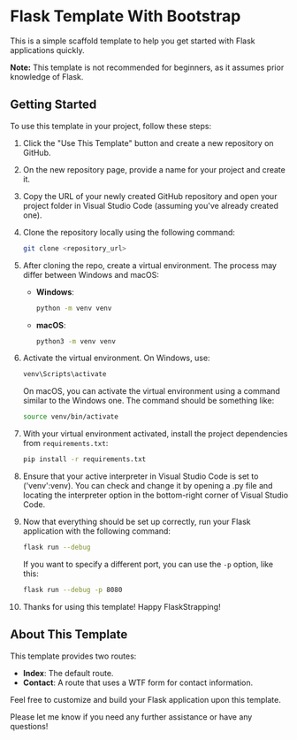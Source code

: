 # Flask Template With Bootstrap

This is a simple scaffold template to help you get started with Flask applications quickly.

**Note:** This template is not recommended for beginners, as it assumes prior knowledge of Flask.

## Getting Started

To use this template in your project, follow these steps:

1. Click the "Use This Template" button and create a new repository on GitHub.

2. On the new repository page, provide a name for your project and create it.

3. Copy the URL of your newly created GitHub repository and open your project folder in Visual Studio Code (assuming you've already created one).

4. Clone the repository locally using the following command:

   ```sh
   git clone <repository_url>
   ```

5. After cloning the repo, create a virtual environment. The process may differ between Windows and macOS:

   - **Windows**:
     ```sh
     python -m venv venv
     ```

   - **macOS**:
     ```sh
     python3 -m venv venv
     ```

6. Activate the virtual environment. On Windows, use:

   ```sh
   venv\Scripts\activate
   ```

   On macOS, you can activate the virtual environment using a command similar to the Windows one. The command should be something like:

   ```sh
   source venv/bin/activate
   ```

7. With your virtual environment activated, install the project dependencies from `requirements.txt`:

   ```sh
   pip install -r requirements.txt
   ```

8. Ensure that your active interpreter in Visual Studio Code is set to ('venv':venv). You can check and change it by opening a .py file and locating the interpreter option in the bottom-right corner of Visual Studio Code.

9. Now that everything should be set up correctly, run your Flask application with the following command:

   ```sh
   flask run --debug
   ```

   If you want to specify a different port, you can use the `-p` option, like this:

   ```sh
   flask run --debug -p 8080
   ```

10. Thanks for using this template! Happy FlaskStrapping!

## About This Template

This template provides two routes:

- **Index**: The default route.
- **Contact**: A route that uses a WTF form for contact information.

Feel free to customize and build your Flask application upon this template.

Please let me know if you need any further assistance or have any questions!
